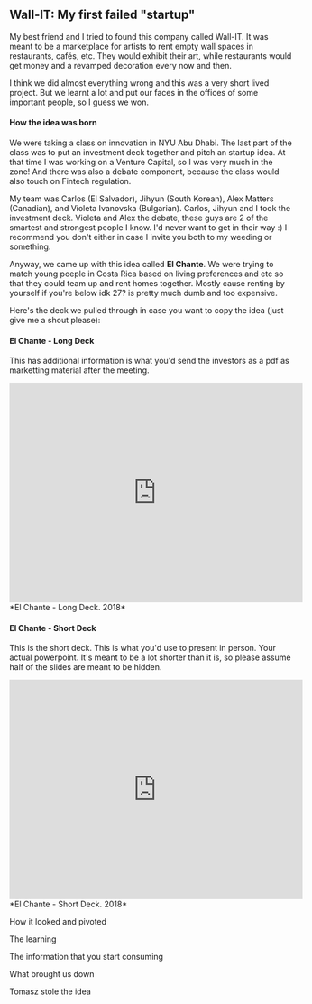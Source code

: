 ## Wall-IT: My first failed "startup"

My best friend and I tried to found this company called Wall-IT. It was meant to be a marketplace for artists to rent empty wall spaces in restaurants, cafés, etc. They would exhibit their art, while restaurants would get money and a revamped decoration every now and then.

I think we did almost everything wrong and this was a very short lived project. But we learnt a lot and put our faces in the offices of some important people, so I guess we won.

#### How the idea was born

We were taking a class on innovation in NYU Abu Dhabi. The last part of the class was to put an investment deck together and pitch an startup idea. At that time I was working on a Venture Capital, so I was very much in the zone! And there was also a debate component, because the class would also touch on Fintech regulation.

My team was Carlos (El Salvador), Jihyun (South Korean), Alex Matters (Canadian), and Violeta Ivanovska (Bulgarian). Carlos, Jihyun and I took the investment deck. Violeta and Alex the debate, these guys are 2 of the smartest and strongest people I know. I'd never want to get in their way :) I recommend you don't either in case I invite you both to my weeding or something.

Anyway, we came up with this idea called **El Chante**. We were trying to match young poeple in Costa Rica based on living preferences and etc so that they could team up and rent homes together. Mostly cause renting by yourself if you're below idk 27? is pretty much dumb and too expensive.

Here's the deck we pulled through in case you want to copy the idea (just give me a shout please):

#### El Chante - Long Deck

This has additional information is what you'd send the investors as a pdf as marketting material after the meeting.

<iframe src="https://docs.google.com/presentation/d/e/2PACX-1vSKV8ijVDb-L2Mx5TL11CqUqtst72CtRHavVY7BAQBuu54eu_ggan9MvlWZCWqR_2nGuDXaF7lrRY9E/embed?start=false&loop=false&delayms=30000" frameborder="0" width="520" height="389" allowfullscreen="true" mozallowfullscreen="true" webkitallowfullscreen="true"></iframe>
*El Chante - Long Deck. 2018*


#### El Chante - Short Deck

This is the short deck. This is what you'd use to present in person. Your actual powerpoint. It's meant to be a lot shorter than it is, so please assume half of the slides are meant to be hidden.

<iframe src="https://docs.google.com/presentation/d/e/2PACX-1vTPH9fyb6ju03H79zfmWzQ85G535JbOUD3cvhuFcGohyf9dxVZ-2O3vnrn2ZM6l9B4AICMZT3XL0cQ3/embed?start=false&loop=false&delayms=3000" frameborder="0" width="520" height="389" allowfullscreen="true" mozallowfullscreen="true" webkitallowfullscreen="true"></iframe>
*El Chante - Short Deck. 2018*




How it looked and pivoted

The learning

The information that you start consuming

What brought us down

Tomasz stole the idea